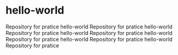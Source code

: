 # hello-world
Repository for pratice
hello-world Repository for pratice hello-world Repository for pratice
hello-world Repository for pratice hello-world Repository for pratice
hello-world Repository for pratice hello-world Repository for pratice
